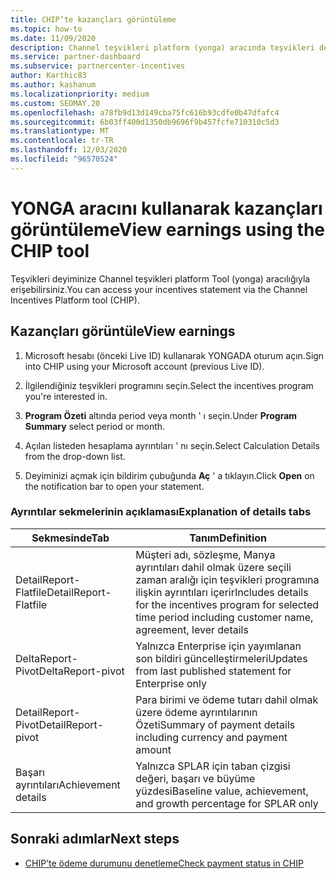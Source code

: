 ```yaml
---
title: CHIP’te kazançları görüntüleme
ms.topic: how-to
ms.date: 11/09/2020
description: Channel teşvikleri platform (yonga) aracında teşvikleri deyiminizi ve gelirlerinizi görüntülemeyi öğrenin.
ms.service: partner-dashboard
ms.subservice: partnercenter-incentives
author: Karthic83
ms.author: kashanum
ms.localizationpriority: medium
ms.custom: SEOMAY.20
ms.openlocfilehash: a78fb9d13d149cba75fc616b93cdfe0b47dfafc4
ms.sourcegitcommit: 6b03ff400d1350db9696f9b457fcfe710310c5d3
ms.translationtype: MT
ms.contentlocale: tr-TR
ms.lasthandoff: 12/03/2020
ms.locfileid: "96570524"
---
```

# <a name="view-earnings-using-the-chip-tool"></a><span data-ttu-id="68cff-103">YONGA aracını kullanarak kazançları görüntüleme</span><span class="sxs-lookup"><span data-stu-id="68cff-103">View earnings using the CHIP tool</span></span>

<span data-ttu-id="68cff-104">Teşvikleri deyiminize Channel teşvikleri platform Tool (yonga) aracılığıyla erişebilirsiniz.</span><span class="sxs-lookup"><span data-stu-id="68cff-104">You can access your incentives statement via the Channel Incentives Platform tool (CHIP).</span></span>

## <a name="view-earnings"></a><span data-ttu-id="68cff-105">Kazançları görüntüle</span><span class="sxs-lookup"><span data-stu-id="68cff-105">View earnings</span></span>

1. <span data-ttu-id="68cff-106">Microsoft hesabı (önceki Live ID) kullanarak YONGADA oturum açın.</span><span class="sxs-lookup"><span data-stu-id="68cff-106">Sign into CHIP using your Microsoft account (previous Live ID).</span></span>

2. <span data-ttu-id="68cff-107">İlgilendiğiniz teşvikleri programını seçin.</span><span class="sxs-lookup"><span data-stu-id="68cff-107">Select the incentives program you're interested in.</span></span>

3. <span data-ttu-id="68cff-108">**Program Özeti** altında period veya month ' ı seçin.</span><span class="sxs-lookup"><span data-stu-id="68cff-108">Under **Program Summary** select period or month.</span></span> 
1. <span data-ttu-id="68cff-109">Açılan listeden hesaplama ayrıntıları ' nı seçin.</span><span class="sxs-lookup"><span data-stu-id="68cff-109">Select Calculation Details from the drop-down list.</span></span>
1.  <span data-ttu-id="68cff-110">Deyiminizi açmak için bildirim çubuğunda **Aç** ' a tıklayın.</span><span class="sxs-lookup"><span data-stu-id="68cff-110">Click **Open** on the notification bar  to open your statement.</span></span>

### <a name="explanation-of-details-tabs"></a><span data-ttu-id="68cff-111">Ayrıntılar sekmelerinin açıklaması</span><span class="sxs-lookup"><span data-stu-id="68cff-111">Explanation of details tabs</span></span>

|<span data-ttu-id="68cff-112">**Sekmesinde**</span><span class="sxs-lookup"><span data-stu-id="68cff-112">**Tab**</span></span>|<span data-ttu-id="68cff-113">**Tanım**</span><span class="sxs-lookup"><span data-stu-id="68cff-113">**Definition**</span></span>|
|-------------|--------------------------|
|<span data-ttu-id="68cff-114">DetailReport-Flatfile</span><span class="sxs-lookup"><span data-stu-id="68cff-114">DetailReport-Flatfile</span></span>|<span data-ttu-id="68cff-115">Müşteri adı, sözleşme, Manya ayrıntıları dahil olmak üzere seçili zaman aralığı için teşvikleri programına ilişkin ayrıntıları içerir</span><span class="sxs-lookup"><span data-stu-id="68cff-115">Includes details for the incentives program for selected time period including customer name, agreement, lever details</span></span>|
|<span data-ttu-id="68cff-116">DeltaReport-Pivot</span><span class="sxs-lookup"><span data-stu-id="68cff-116">DeltaReport-pivot</span></span>|<span data-ttu-id="68cff-117">Yalnızca Enterprise için yayımlanan son bildiri güncelleştirmeleri</span><span class="sxs-lookup"><span data-stu-id="68cff-117">Updates from last published statement for Enterprise only</span></span>|
|<span data-ttu-id="68cff-118">DetailReport-Pivot</span><span class="sxs-lookup"><span data-stu-id="68cff-118">DetailReport-pivot</span></span>|<span data-ttu-id="68cff-119">Para birimi ve ödeme tutarı dahil olmak üzere ödeme ayrıntılarının Özeti</span><span class="sxs-lookup"><span data-stu-id="68cff-119">Summary of payment details including currency and payment amount</span></span>|
|<span data-ttu-id="68cff-120">Başarı ayrıntıları</span><span class="sxs-lookup"><span data-stu-id="68cff-120">Achievement details</span></span>|<span data-ttu-id="68cff-121">Yalnızca SPLAR için taban çizgisi değeri, başarı ve büyüme yüzdesi</span><span class="sxs-lookup"><span data-stu-id="68cff-121">Baseline value, achievement, and growth percentage for SPLAR only</span></span>|

## <a name="next-steps"></a><span data-ttu-id="68cff-122">Sonraki adımlar</span><span class="sxs-lookup"><span data-stu-id="68cff-122">Next steps</span></span>

- [<span data-ttu-id="68cff-123">CHIP’te ödeme durumunu denetleme</span><span class="sxs-lookup"><span data-stu-id="68cff-123">Check payment status in CHIP</span></span>](chip-payment-status.md)